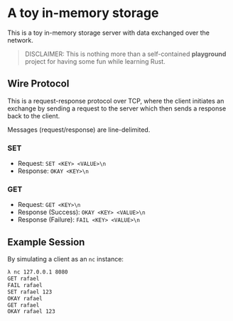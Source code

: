# A **toy** in-memory storage

This is a toy in-memory storage server with data exchanged over the network.

> DISCLAIMER: This is nothing more than a self-contained **playground** project for having some fun while learning Rust.

## Wire Protocol

This is a request-response protocol over TCP, where the client initiates an exchange by sending a request to the server which then sends a response back to the client.

Messages (request/response) are line-delimited.

### SET

* Request: `SET <KEY> <VALUE>\n`
* Response: `OKAY <KEY>\n`
  
### GET

* Request: `GET <KEY>\n`
* Response (Success): `OKAY <KEY> <VALUE>\n`
* Response (Failure): `FAIL <KEY> <VALUE>\n`

## Example Session

By simulating a client as an `nc` instance:

```bash
λ nc 127.0.0.1 8080
GET rafael
FAIL rafael
SET rafael 123
OKAY rafael
GET rafael
OKAY rafael 123
```
